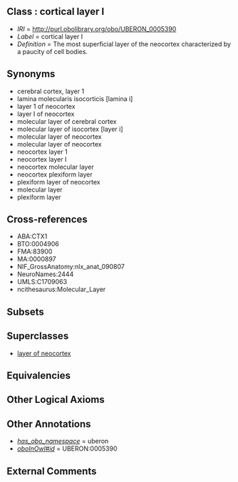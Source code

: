 
## Class : cortical layer I

 * *IRI* = http://purl.obolibrary.org/obo/UBERON_0005390
 * *Label* = cortical layer I
 * *Definition* = The most superficial layer of the neocortex characterized by a paucity of cell bodies.

## Synonyms

 * cerebral cortex, layer 1
 * lamina molecularis isocorticis [lamina i]
 * layer 1 of neocortex
 * layer I of neocortex
 * molecular layer of cerebral cortex
 * molecular layer of isocortex [layer i]
 * molecular layer of neocortex
 * molecular layer of neocortex
 * neocortex layer 1
 * neocortex layer I
 * neocortex molecular layer
 * neocortex plexiform layer
 * plexiform layer of neocortex
 * molecular layer
 * plexiform layer

## Cross-references

 * ABA:CTX1
 * BTO:0004906
 * FMA:83900
 * MA:0000897
 * NIF_GrossAnatomy:nlx_anat_090807
 * NeuroNames:2444
 * UMLS:C1709063
 * ncithesaurus:Molecular_Layer

## Subsets


## Superclasses

 * [layer of neocortex](../../UBERON/01/UBERON_0002301.md)

## Equivalencies


## Other Logical Axioms


## Other Annotations

 * *[has_obo_namespace](../../ce/oboInOwl#hasOBONamespace.md)* = uberon
 * *[oboInOwl#id](../../id/oboInOwl#id.md)* = UBERON:0005390

## External Comments

